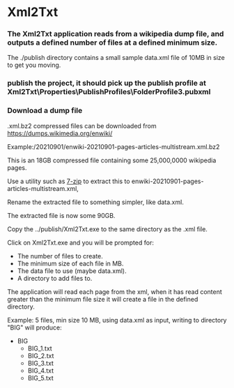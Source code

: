 # Xml2Txt

###  The Xml2Txt application reads from a wikipedia dump file, and outputs a defined number of files at a defined minimum size.

The ./publish directory contains a small sample data.xml file of 10MB in size to get you moving.

### publish the project, it should pick up the publish profile at Xml2Txt\Properties\PublishProfiles\FolderProfile3.pubxml

###  Download a dump file 
.xml.bz2 compressed files can be downloaded from https://dumps.wikimedia.org/enwiki/

Example:/20210901/enwiki-20210901-pages-articles-multistream.xml.bz2

This is an 18GB compressed file containing  some 25,000,0000 wikipedia pages.

Use a utility such as [7-zip](https://www.7-zip.org/download.html) to extract this to enwiki-20210901-pages-articles-multistream.xml,

Rename the extracted file to something simpler, like data.xml.

The extracted file is now some 90GB.

Copy the ../publish/Xml2Txt.exe to the same directory as the .xml file.

Click on Xml2Txt.exe and you will be prompted for:
- The number of files to create.
- The minimum size of each file in MB.
- The data file to use (maybe data.xml).
- A directory to add files to.

The application will read each page from the xml, when it has read content greater than the minimum file size it will create a file in the defined directory.

Example:
5 files, min size 10 MB, using data.xml as input, writing to directory "BIG" will produce:
- BIG
	- BIG_1.txt
	- BIG_2.txt
	- BIG_3.txt
	- BIG_4.txt
	- BIG_5.txt

